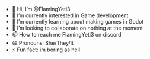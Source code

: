 - 👋 Hi, I’m @FlamingYeti3
- 👀 I’m currently interested in Game development
- 🌱 I’m currently learning about making games in Godot
- 💞️ I’m looking to collaborate on nothing at the moment
- 📫 How to reach me FlamingYeti3 on discord
- 😄 Pronouns: She/They/It
- ⚡ Fun fact: im boring as hell
